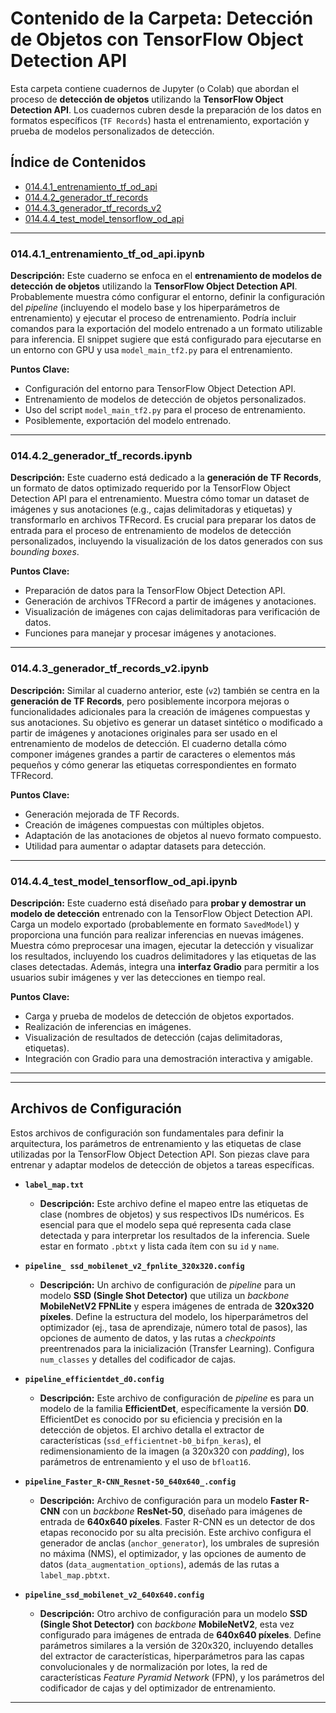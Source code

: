 # Contenido de la Carpeta: Detección de Objetos con TensorFlow Object Detection API

Esta carpeta contiene cuadernos de Jupyter (o Colab) que abordan el proceso de **detección de objetos** utilizando la **TensorFlow Object Detection API**. Los cuadernos cubren desde la preparación de los datos en formatos específicos (`TF Records`) hasta el entrenamiento, exportación y prueba de modelos personalizados de detección.

## Índice de Contenidos

* [014.4.1_entrenamiento_tf_od_api](14.4.1_entrenamiento_tf_od_api.ipynb)
* [014.4.2_generador_tf_records](14.4.2_generador_tf_records.ipynb)
* [014.4.3_generador_tf_records_v2](14.4.3_generador_tf_records_v2.ipynb)
* [014.4.4_test_model_tensorflow_od_api](14.4.4_test_model_tensorflow_od_api.ipynb)

---

### 014.4.1_entrenamiento_tf_od_api.ipynb

**Descripción:**
Este cuaderno se enfoca en el **entrenamiento de modelos de detección de objetos** utilizando la **TensorFlow Object Detection API**. Probablemente muestra cómo configurar el entorno, definir la configuración del *pipeline* (incluyendo el modelo base y los hiperparámetros de entrenamiento) y ejecutar el proceso de entrenamiento. Podría incluir comandos para la exportación del modelo entrenado a un formato utilizable para inferencia. El snippet sugiere que está configurado para ejecutarse en un entorno con GPU y usa `model_main_tf2.py` para el entrenamiento.

**Puntos Clave:**
* Configuración del entorno para TensorFlow Object Detection API.
* Entrenamiento de modelos de detección de objetos personalizados.
* Uso del script `model_main_tf2.py` para el proceso de entrenamiento.
* Posiblemente, exportación del modelo entrenado.

---

### 014.4.2_generador_tf_records.ipynb

**Descripción:**
Este cuaderno está dedicado a la **generación de TF Records**, un formato de datos optimizado requerido por la TensorFlow Object Detection API para el entrenamiento. Muestra cómo tomar un dataset de imágenes y sus anotaciones (e.g., cajas delimitadoras y etiquetas) y transformarlo en archivos TFRecord. Es crucial para preparar los datos de entrada para el proceso de entrenamiento de modelos de detección personalizados, incluyendo la visualización de los datos generados con sus *bounding boxes*.

**Puntos Clave:**
* Preparación de datos para la TensorFlow Object Detection API.
* Generación de archivos TFRecord a partir de imágenes y anotaciones.
* Visualización de imágenes con cajas delimitadoras para verificación de datos.
* Funciones para manejar y procesar imágenes y anotaciones.

---

### 014.4.3_generador_tf_records_v2.ipynb

**Descripción:**
Similar al cuaderno anterior, este (`v2`) también se centra en la **generación de TF Records**, pero posiblemente incorpora mejoras o funcionalidades adicionales para la creación de imágenes compuestas y sus anotaciones. Su objetivo es generar un dataset sintético o modificado a partir de imágenes y anotaciones originales para ser usado en el entrenamiento de modelos de detección. El cuaderno detalla cómo componer imágenes grandes a partir de caracteres o elementos más pequeños y cómo generar las etiquetas correspondientes en formato TFRecord.

**Puntos Clave:**
* Generación mejorada de TF Records.
* Creación de imágenes compuestas con múltiples objetos.
* Adaptación de las anotaciones de objetos al nuevo formato compuesto.
* Utilidad para aumentar o adaptar datasets para detección.

---

### 014.4.4_test_model_tensorflow_od_api.ipynb

**Descripción:**
Este cuaderno está diseñado para **probar y demostrar un modelo de detección** entrenado con la TensorFlow Object Detection API. Carga un modelo exportado (probablemente en formato `SavedModel`) y proporciona una función para realizar inferencias en nuevas imágenes. Muestra cómo preprocesar una imagen, ejecutar la detección y visualizar los resultados, incluyendo los cuadros delimitadores y las etiquetas de las clases detectadas. Además, integra una **interfaz Gradio** para permitir a los usuarios subir imágenes y ver las detecciones en tiempo real.

**Puntos Clave:**
* Carga y prueba de modelos de detección de objetos exportados.
* Realización de inferencias en imágenes.
* Visualización de resultados de detección (cajas delimitadoras, etiquetas).
* Integración con Gradio para una demostración interactiva y amigable.

---

---

## Archivos de Configuración

Estos archivos de configuración son fundamentales para definir la arquitectura, los parámetros de entrenamiento y las etiquetas de clase utilizadas por la TensorFlow Object Detection API. Son piezas clave para entrenar y adaptar modelos de detección de objetos a tareas específicas.

* **`label_map.txt`**
    * **Descripción:** Este archivo define el mapeo entre las etiquetas de clase (nombres de objetos) y sus respectivos IDs numéricos. Es esencial para que el modelo sepa qué representa cada clase detectada y para interpretar los resultados de la inferencia. Suele estar en formato `.pbtxt` y lista cada ítem con su `id` y `name`.

* **`pipeline_ ssd_mobilenet_v2_fpnlite_320x320.config`**
    * **Descripción:** Un archivo de configuración de *pipeline* para un modelo **SSD (Single Shot Detector)** que utiliza un *backbone* **MobileNetV2 FPNLite** y espera imágenes de entrada de **320x320 píxeles**. Define la estructura del modelo, los hiperparámetros del optimizador (ej., tasa de aprendizaje, número total de pasos), las opciones de aumento de datos, y las rutas a *checkpoints* preentrenados para la inicialización (Transfer Learning). Configura `num_classes` y detalles del codificador de cajas.

* **`pipeline_efficientdet_d0.config`**
    * **Descripción:** Este archivo de configuración de *pipeline* es para un modelo de la familia **EfficientDet**, específicamente la versión **D0**. EfficientDet es conocido por su eficiencia y precisión en la detección de objetos. El archivo detalla el extractor de características (`ssd_efficientnet-b0_bifpn_keras`), el redimensionamiento de la imagen (a 320x320 con *padding*), los parámetros de entrenamiento y el uso de `bfloat16`.

* **`pipeline_Faster_R-CNN_Resnet-50_640x640_.config`**
    * **Descripción:** Archivo de configuración para un modelo **Faster R-CNN** con un *backbone* **ResNet-50**, diseñado para imágenes de entrada de **640x640 píxeles**. Faster R-CNN es un detector de dos etapas reconocido por su alta precisión. Este archivo configura el generador de anclas (`anchor_generator`), los umbrales de supresión no máxima (NMS), el optimizador, y las opciones de aumento de datos (`data_augmentation_options`), además de las rutas a `label_map.pbtxt`.

* **`pipeline_ssd_mobilenet_v2_640x640.config`**
    * **Descripción:** Otro archivo de configuración para un modelo **SSD (Single Shot Detector)** con *backbone* **MobileNetV2**, esta vez configurado para imágenes de entrada de **640x640 píxeles**. Define parámetros similares a la versión de 320x320, incluyendo detalles del extractor de características, hiperparámetros para las capas convolucionales y de normalización por lotes, la red de características *Feature Pyramid Network* (FPN), y los parámetros del codificador de cajas y del optimizador de entrenamiento.

---
